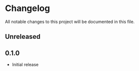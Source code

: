 # Changelog

All notable changes to this project will be documented in this file.

## Unreleased

## 0.1.0

- Initial release
